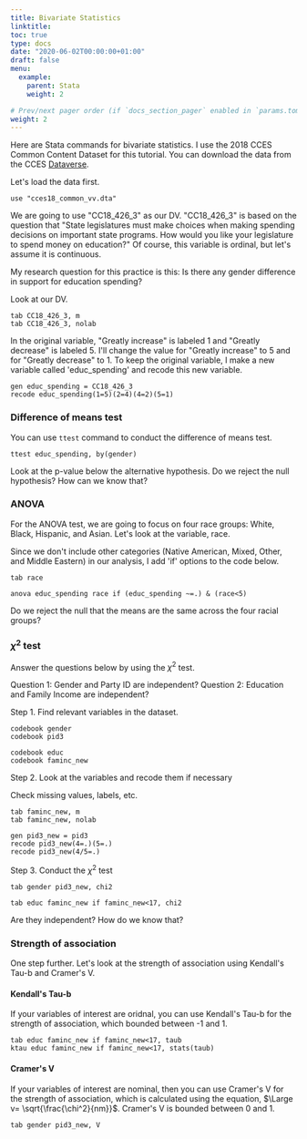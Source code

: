 ```yaml
---
title: Bivariate Statistics
linktitle: 
toc: true
type: docs
date: "2020-06-02T00:00:00+01:00"
draft: false
menu:
  example:
    parent: Stata
    weight: 2

# Prev/next pager order (if `docs_section_pager` enabled in `params.toml`)
weight: 2
---
```


Here are Stata commands for bivariate statistics. I use the 2018 CCES Common Content Dataset for this tutorial. You can download the data from the CCES [Dataverse](https://dataverse.harvard.edu/dataset.xhtml?persistentId=doi%3A10.7910/DVN/ZSBZ7K).

Let's load the data first. 

```{stata}
use "cces18_common_vv.dta"

```
We are going to use "CC18_426_3" as our DV. "CC18_426_3" is based on the question that "State legislatures must make choices when making spending decisions on important state programs. How would you like your legislature to spend money on education?" Of course, this variable is ordinal, but let's assume it is continuous. 

My research question for this practice is this: Is there any gender difference in support for education spending?

Look at our DV.

```{stata}
tab CC18_426_3, m
tab CC18_426_3, nolab
```
In the original variable, "Greatly increase" is labeled 1 and "Greatly decrease" is labeled 5. I'll change the value for "Greatly increase" to 5 and for "Greatly decrease" to 1. To keep the original variable, I make a new variable called 'educ_spending' and recode this new variable. 

```{stata}
gen educ_spending = CC18_426_3 
recode educ_spending(1=5)(2=4)(4=2)(5=1)
```

### Difference of means test

You can use `ttest` command to conduct the difference of means test. 

```{stata}
ttest educ_spending, by(gender)
```

Look at the p-value below the alternative hypothesis. Do we reject the null hypothesis? How can we know that?


### ANOVA

For the ANOVA test, we are going to focus on four race groups: White, Black, Hispanic, and Asian. Let's look at the variable, race. 

Since we don't include other categories (Native American, Mixed, Other, and Middle Eastern) in our analysis, I add 'if' options to the code below. 

```{stata}
tab race

anova educ_spending race if (educ_spending ~=.) & (race<5)
```
Do we reject the null that the means are the same across the four racial groups?


### $\chi^2$ test

Answer the questions below by using the $\chi^2$ test.

Question 1: Gender and Party ID are independent?
Question 2: Education and Family Income are independent?

Step 1. Find relevant variables in the dataset.


```{stata}
codebook gender
codebook pid3

codebook educ
codebook faminc_new
```

Step 2. Look at the variables and recode them if necessary

Check missing values, labels, etc.

```{stata}
tab faminc_new, m
tab faminc_new, nolab

gen pid3_new = pid3
recode pid3_new(4=.)(5=.)
recode pid3_new(4/5=.)
```

Step 3. Conduct the $\chi^2$ test

```{stata}
tab gender pid3_new, chi2

tab educ faminc_new if faminc_new<17, chi2
```

Are they independent? How do we know that?


### Strength of association

One step further. Let's look at the strength of association using Kendall's Tau-b and Cramer's V.

#### Kendall's Tau-b

If your variables of interest are oridnal, you can use Kendall's Tau-b for the strength of association, which bounded between -1 and 1. 

```{stata}
tab educ faminc_new if faminc_new<17, taub
ktau educ faminc_new if faminc_new<17, stats(taub)
```

#### Cramer's V

If your variables of interest are nominal, then you can use Cramer's V for the strength of association, which is calculated using the equation, $\Large v= \sqrt{\frac{\chi^2}{nm}}$. Cramer's V is bounded between 0 and 1.

```{stata}
tab gender pid3_new, V
```